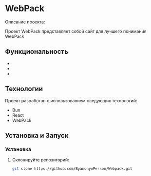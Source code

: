 # WebPack

Описание проекта:

Проект WebPack представляет собой сайт для лучшего понимания WebPack

## Функциональность

-
-
-

## Технологии

Проект разработан с использованием следующих технологий:

- Bun
- React
- WebPack

## Установка и Запуск

### Установка

1. Склонируйте репозиторий:

   ```bash
   git clone https://github.com/ByanonymPerson/Webpack.git
   ```
